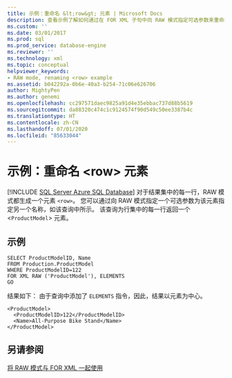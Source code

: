 ```yaml
---
title: 示例：重命名 &lt;row&gt; 元素 | Microsoft Docs
description: 查看示例了解如何通过在 FOR XML 子句中向 RAW 模式指定可选参数来重命名 XML 行元素。
ms.custom: ''
ms.date: 03/01/2017
ms.prod: sql
ms.prod_service: database-engine
ms.reviewer: ''
ms.technology: xml
ms.topic: conceptual
helpviewer_keywords:
- RAW mode, renaming <row> example
ms.assetid: b042292a-0b6e-40a3-b254-71c06e626706
author: MightyPen
ms.author: genemi
ms.openlocfilehash: cc297571daec9825a91d4e35ebbac737d88b5619
ms.sourcegitcommit: da88320c474c1c9124574f90d549c50ee3387b4c
ms.translationtype: HT
ms.contentlocale: zh-CN
ms.lasthandoff: 07/01/2020
ms.locfileid: "85633044"
---
```

# <a name="example-renaming-the-ltrowgt-element"></a>示例：重命名 &lt;row&gt; 元素
[!INCLUDE [SQL Server Azure SQL Database](../../includes/applies-to-version/sql-asdb.md)]
  对于结果集中的每一行，RAW 模式都生成一个元素 `<row>`。 您可以通过向 RAW 模式指定一个可选参数为该元素指定另一个名称，如该查询中所示。 该查询为行集中的每一行返回一个 <`ProductModel`> 元素。  
  
## <a name="example"></a>示例  
  
```  
SELECT ProductModelID, Name   
FROM Production.ProductModel  
WHERE ProductModelID=122  
FOR XML RAW ('ProductModel'), ELEMENTS  
GO  
```  
  
 结果如下： 由于查询中添加了 `ELEMENTS` 指令，因此，结果以元素为中心。  
  
```  
<ProductModel>  
  <ProductModelID>122</ProductModelID>  
  <Name>All-Purpose Bike Stand</Name>  
</ProductModel>   
```  
  
## <a name="see-also"></a>另请参阅  
 [将 RAW 模式与 FOR XML 一起使用](../../relational-databases/xml/use-raw-mode-with-for-xml.md)  
  
  
